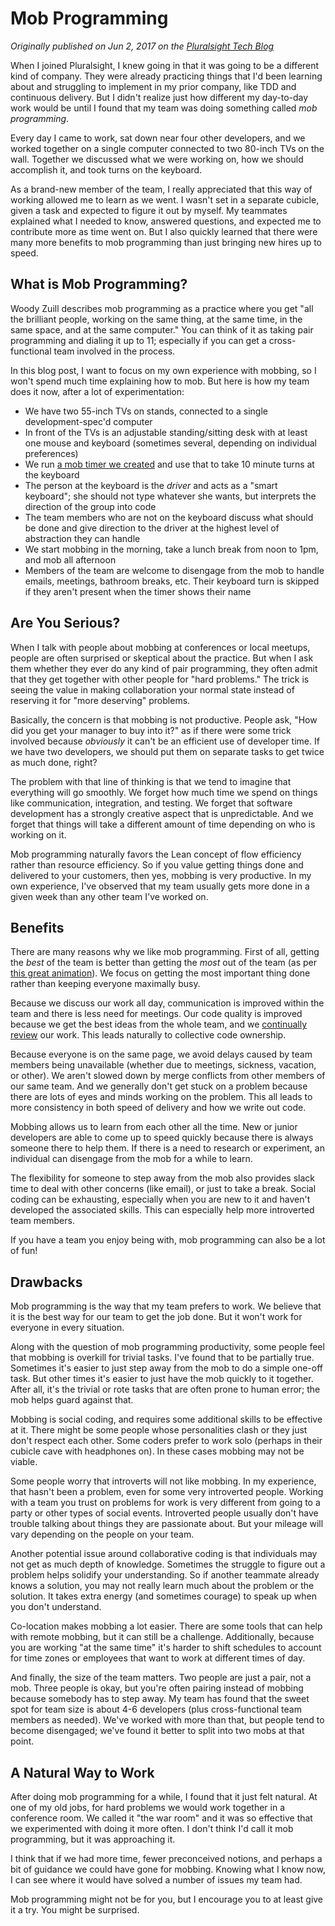 # Mob Programming

_Originally published on Jun 2, 2017 on the [Pluralsight Tech Blog](https://www.pluralsight.com/tech-blog/mob-programming)_

When I joined Pluralsight, I knew going in that it was going to be a different kind of company.
They were already practicing things that I'd been learning about and struggling to implement in my prior company, like TDD and continuous delivery.
But I didn't realize just how different my day-to-day work would be until I found that my team was doing something called _mob programming_.

Every day I came to work, sat down near four other developers, and we worked together on a single computer connected to two 80-inch TVs on the wall.
Together we discussed what we were working on, how we should accomplish it, and took turns on the keyboard.

As a brand-new member of the team, I really appreciated that this way of working allowed me to learn as we went.
I wasn't set in a separate cubicle, given a task and expected to figure it out by myself.
My teammates explained what I needed to know, answered questions, and expected me to contribute more as time went on.
But I also quickly learned that there were many more benefits to mob programming than just bringing new hires up to speed.


## What is Mob Programming?
Woody Zuill describes mob programming as a practice where you get "all the brilliant people, working on the same thing, at the same time, in the same space, and at the same computer."
You can think of it as taking pair programming and dialing it up to 11; especially if you can get a cross-functional team involved in the process.

In this blog post, I want to focus on my own experience with mobbing, so I won't spend much time explaining how to mob.
But here is how my team does it now, after a lot of experimentation:

* We have two 55-inch TVs on stands, connected to a single development-spec'd computer
* In front of the TVs is an adjustable standing/sitting desk with at least one mouse and keyboard (sometimes several, depending on individual preferences)
* We run [a mob timer we created](https://github.com/pluralsight/mob-timer) and use that to take 10 minute turns at the keyboard
* The person at the keyboard is the _driver_ and acts as a "smart keyboard"; she should not type whatever she wants, but interprets the direction of the group into code
* The team members who are not on the keyboard discuss what should be done and give direction to the driver at the highest level of abstraction they can handle
* We start mobbing in the morning, take a lunch break from noon to 1pm, and mob all afternoon
* Members of the team are welcome to disengage from the mob to handle emails, meetings, bathroom breaks, etc. Their keyboard turn is skipped if they aren't present when the timer shows their name


## Are You Serious?
When I talk with people about mobbing at conferences or local meetups, people are often surprised or skeptical about the practice.
But when I ask them whether they ever do any kind of pair programming, they often admit that they get together with other people for "hard problems."
The trick is seeing the value in making collaboration your normal state instead of reserving it for "more deserving" problems.

Basically, the concern is that mobbing is not productive.
People ask, "How did you get your manager to buy into it?" as if there were some trick involved because _obviously_ it can't be an efficient use of developer time.
If we have two developers, we should put them on separate tasks to get twice as much done, right?

The problem with that line of thinking is that we tend to imagine that everything will go smoothly.
We forget how much time we spend on things like communication, integration, and testing.
We forget that software development has a strongly creative aspect that is unpredictable.
And we forget that things will take a different amount of time depending on who is working on it.

Mob programming naturally favors the Lean concept of flow efficiency rather than resource efficiency.
So if you value getting things done and delivered to your customers, then yes, mobbing is very productive.
In my own experience, I've observed that my team usually gets more done in a given week than any other team I've worked on.


## Benefits
There are many reasons why we like mob programming.
First of all, getting the _best_ of the team is better than getting the _most_ out of the team (as per [this great animation](http://i.imgur.com/fGlgTyg.gif)).
We focus on getting the most important thing done rather than keeping everyone maximally busy.

Because we discuss our work all day, communication is improved within the team and there is less need for meetings.
Our code quality is improved because we get the best ideas from the whole team, and we [continually review](https://www.pluralsight.com/tech-blog/continuous-code-reviews) our work.
This leads naturally to collective code ownership.

Because everyone is on the same page, we avoid delays caused by team members being unavailable (whether due to meetings, sickness, vacation, or other).
We aren't slowed down by merge conflicts from other members of our same team.
And we generally don't get stuck on a problem because there are lots of eyes and minds working on the problem.
This all leads to more consistency in both speed of delivery and how we write out code.

Mobbing allows us to learn from each other all the time.
New or junior developers are able to come up to speed quickly because there is always someone there to help them.
If there is a need to research or experiment, an individual can disengage from the mob for a while to learn.

The flexibility for someone to step away from the mob also provides slack time to deal with other concerns (like email), or just to take a break.
Social coding can be exhausting, especially when you are new to it and haven't developed the associated skills.
This can especially help more introverted team members.

If you have a team you enjoy being with, mob programming can also be a lot of fun!


## Drawbacks
Mob programming is the way that my team prefers to work.
We believe that it is the best way for our team to get the job done.
But it won't work for everyone in every situation.

Along with the question of mob programming productivity, some people feel that mobbing is overkill for trivial tasks.
I've found that to be partially true.
Sometimes it's easier to just step away from the mob to do a simple one-off task.
But other times it's easier to just have the mob quickly to it together.
After all, it's the trivial or rote tasks that are often prone to human error; the mob helps guard against that.

Mobbing is social coding, and requires some additional skills to be effective at it.
There might be some people whose personalities clash or they just don't respect each other.
Some coders prefer to work solo (perhaps in their cubicle cave with headphones on).
In these cases mobbing may not be viable.

Some people worry that introverts will not like mobbing.
In my experience, that hasn't been a problem, even for some very introverted people.
Working with a team you trust on problems for work is very different from going to a party or other types of social events.
Introverted people usually don't have trouble talking about things they are passionate about.
But your mileage will vary depending on the people on your team.

Another potential issue around collaborative coding is that individuals may not get as much depth of knowledge.
Sometimes the struggle to figure out a problem helps solidify your understanding.
So if another teammate already knows a solution, you may not really learn much about the problem or the solution.
It takes extra energy (and sometimes courage) to speak up when you don't understand.

Co-location makes mobbing a lot easier.
There are some tools that can help with remote mobbing, but it can still be a challenge.
Additionally, because you are working "at the same time" it's harder to shift schedules to account for time zones or employees that want to work at different times of day.

And finally, the size of the team matters.
Two people are just a pair, not a mob.
Three people is okay, but you're often pairing instead of mobbing because somebody has to step away.
My team has found that the sweet spot for team size is about 4-6 developers (plus cross-functional team members as needed).
We've worked with more than that, but people tend to become disengaged; we've found it better to split into two mobs at that point.


## A Natural Way to Work
After doing mob programming for a while, I found that it just felt natural.
At one of my old jobs, for hard problems we would work together in a conference room.
We called it "the war room" and it was so effective that we experimented with doing it more often.
I don't think I'd call it mob programming, but it was approaching it.

I think that if we had more time, fewer preconceived notions, and perhaps a bit of guidance we could have gone for mobbing.
Knowing what I know now, I can see where it would have solved a number of issues my team had.

Mob programming might not be for you, but I encourage you to at least give it a try.
You might be surprised.